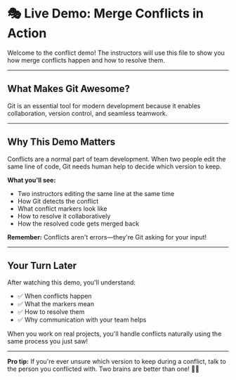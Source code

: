 # 🎭 Live Demo: Merge Conflicts in Action

Welcome to the conflict demo! The instructors will use this file to show you how merge conflicts happen and how to resolve them.

---

## What Makes Git Awesome?

Git is an essential tool for modern development because it enables collaboration, version control, and seamless teamwork.

---

## Why This Demo Matters

Conflicts are a normal part of team development. When two people edit the same line of code, Git needs human help to decide which version to keep. 

**What you'll see:**
- Two instructors editing the same line at the same time
- How Git detects the conflict
- What conflict markers look like
- How to resolve it collaboratively
- How the resolved code gets merged back

**Remember:** Conflicts aren't errors—they're Git asking for your input!

---

## Your Turn Later

After watching this demo, you'll understand:
- ✅ When conflicts happen
- ✅ What the markers mean
- ✅ How to resolve them
- ✅ Why communication with your team helps

When you work on real projects, you'll handle conflicts naturally using the same process you just saw!

---

**Pro tip:** If you're ever unsure which version to keep during a conflict, talk to the person you conflicted with. Two brains are better than one! 🧠🧠
